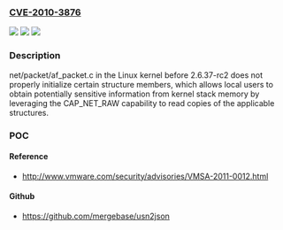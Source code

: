 ### [CVE-2010-3876](https://cve.mitre.org/cgi-bin/cvename.cgi?name=CVE-2010-3876)
![](https://img.shields.io/static/v1?label=Product&message=n%2Fa&color=blue)
![](https://img.shields.io/static/v1?label=Version&message=n%2Fa&color=blue)
![](https://img.shields.io/static/v1?label=Vulnerability&message=n%2Fa&color=brighgreen)

### Description

net/packet/af_packet.c in the Linux kernel before 2.6.37-rc2 does not properly initialize certain structure members, which allows local users to obtain potentially sensitive information from kernel stack memory by leveraging the CAP_NET_RAW capability to read copies of the applicable structures.

### POC

#### Reference
- http://www.vmware.com/security/advisories/VMSA-2011-0012.html

#### Github
- https://github.com/mergebase/usn2json

